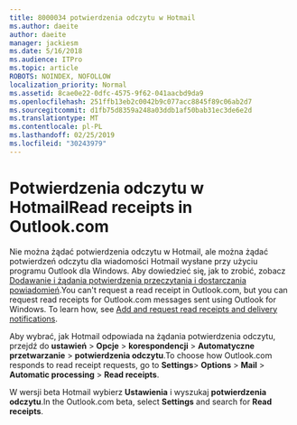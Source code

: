 ```yaml
---
title: 8000034 potwierdzenia odczytu w Hotmail
ms.author: daeite
author: daeite
manager: jackiesm
ms.date: 5/16/2018
ms.audience: ITPro
ms.topic: article
ROBOTS: NOINDEX, NOFOLLOW
localization_priority: Normal
ms.assetid: 8cae0e22-0dfc-4575-9f62-041aacbd9da9
ms.openlocfilehash: 251ffb13eb2c0042b9c077acc8845f89c06ab2d7
ms.sourcegitcommit: d1fb75d8359a248a03ddb1af50bab31ec3de6e2d
ms.translationtype: MT
ms.contentlocale: pl-PL
ms.lasthandoff: 02/25/2019
ms.locfileid: "30243979"
---
```

# <a name="read-receipts-in-outlookcom"></a><span data-ttu-id="e362b-102">Potwierdzenia odczytu w Hotmail</span><span class="sxs-lookup"><span data-stu-id="e362b-102">Read receipts in Outlook.com</span></span>

<span data-ttu-id="e362b-p101">Nie można żądać potwierdzenia odczytu w Hotmail, ale można żądać potwierdzeń odczytu dla wiadomości Hotmail wysłane przy użyciu programu Outlook dla Windows. Aby dowiedzieć się, jak to zrobić, zobacz [Dodawanie i żądania potwierdzenia przeczytania i dostarczania powiadomień](https://go.microsoft.com/fwlink/p/?linkid=874355).</span><span class="sxs-lookup"><span data-stu-id="e362b-p101">You can't request a read receipt in Outlook.com, but you can request read receipts for Outlook.com messages sent using Outlook for Windows. To learn how, see [Add and request read receipts and delivery notifications](https://go.microsoft.com/fwlink/p/?linkid=874355).</span></span>
  
<span data-ttu-id="e362b-105">Aby wybrać, jak Hotmail odpowiada na żądania potwierdzenia odczytu, przejdź do **ustawień** \> **Opcje** \> **korespondencji** \> **Automatyczne przetwarzanie** \> **potwierdzenia odczytu**.</span><span class="sxs-lookup"><span data-stu-id="e362b-105">To choose how Outlook.com responds to read receipt requests, go to **Settings**\> **Options** \> **Mail** \> **Automatic processing** \> **Read receipts**.</span></span> 
  
<span data-ttu-id="e362b-106">W wersji beta Hotmail wybierz **Ustawienia** i wyszukaj **potwierdzenia odczytu**.</span><span class="sxs-lookup"><span data-stu-id="e362b-106">In the Outlook.com beta, select **Settings** and search for **Read receipts**.</span></span> 
  

